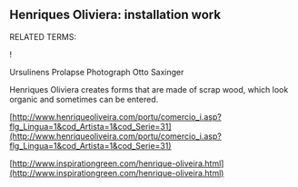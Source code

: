 ## Henriques Oliviera: installation work

RELATED TERMS: 

!

Ursulinens Prolapse Photograph Otto Saxinger

</div>

Henriques Oliviera creates forms that are made of scrap wood, which look organic and sometimes can be entered.

[http://www.henriqueoliveira.com/portu/comercio_i.asp?flg_Lingua=1&cod_Artista=1&cod_Serie=31](http://www.henriqueoliveira.com/portu/comercio_i.asp?flg_Lingua=1&cod_Artista=1&cod_Serie=31)

[http://www.inspirationgreen.com/henrique-oliveira.html](http://www.inspirationgreen.com/henrique-oliveira.html)

